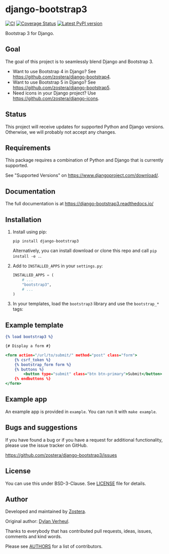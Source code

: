 # django-bootstrap3

[![CI](https://github.com/zostera/django-bootstrap3/workflows/CI/badge.svg?branch=main)](https://github.com/zostera/django-bootstrap3/actions?workflow=CI)
[![Coverage Status](https://coveralls.io/repos/github/zostera/django-bootstrap3/badge.svg?branch=main)](https://coveralls.io/github/zostera/django-bootstrap3?branch=main)
[![Latest PyPI version](https://img.shields.io/pypi/v/django-bootstrap3.svg)](https://pypi.python.org/pypi/django-bootstrap3)

Bootstrap 3 for Django.

## Goal

The goal of this project is to seamlessly blend Django and Bootstrap 3.

- Want to use Bootstrap 4 in Django? See https://github.com/zostera/django-bootstrap4.
- Want to use Bootstrap 5 in Django? See https://github.com/zostera/django-bootstrap5.
- Need icons in your Django project? Use https://github.com/zostera/django-icons.

## Status

This project will receive updates for supported Python and Django versions. Otherwise, we will probably not accept any changes.

## Requirements

This package requires a combination of Python and Django that is currently supported.

See "Supported Versions" on https://www.djangoproject.com/download/.

## Documentation

The full documentation is at https://django-bootstrap3.readthedocs.io/

## Installation

1. Install using pip:

    ```shell script
    pip install django-bootstrap3
    ```

   Alternatively, you can install download or clone this repo and call ``pip install -e .``.

2. Add to `INSTALLED_APPS` in your `settings.py`:

   ```python
   INSTALLED_APPS = (
       # ...
       "bootstrap3",
       # ...
   )
   ````

3. In your templates, load the `bootstrap3` library and use the `bootstrap_*` tags:

## Example template

```djangotemplate
{% load bootstrap3 %}

{# Display a form #}

<form action="/url/to/submit/" method="post" class="form">
    {% csrf_token %}
    {% bootstrap_form form %}
    {% buttons %}
        <button type="submit" class="btn btn-primary">Submit</button>
    {% endbuttons %}
</form>
```

Example app
-----------

An example app is provided in `example`. You can run it with `make example`.


Bugs and suggestions
--------------------

If you have found a bug or if you have a request for additional functionality, please use the issue tracker on GitHub.

https://github.com/zostera/django-bootstrap3/issues


License
-------

You can use this under BSD-3-Clause. See [LICENSE](LICENSE) file for details.


Author
------

Developed and maintained by [Zostera](https://zostera.nl).

Original author: [Dylan Verheul](https://github.com/dyve).

Thanks to everybody that has contributed pull requests, ideas, issues, comments and kind words.

Please see [AUTHORS](AUTHORS) for a list of contributors.
